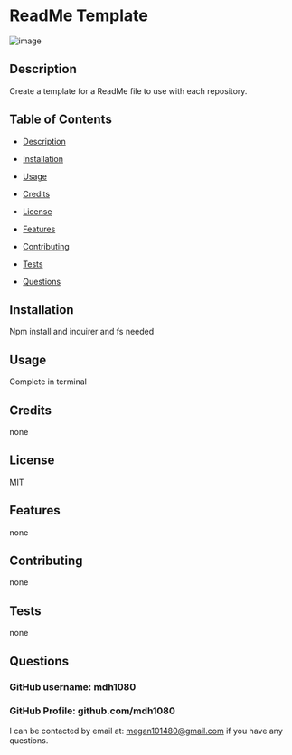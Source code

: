 

# ReadMe Template  

![image](https://img.shields.io/badge/license-MIT-blue)

## Description
Create a template for a ReadMe file to use with each repository. 

## Table of Contents
* [Description](#description)

* [Installation](#installation)

* [Usage](#usage)

* [Credits](#usage)

* [License](#license)

* [Features](#features)

* [Contributing](#contributing)

* [Tests](#tests)

* [Questions](#questions)

## Installation
Npm install and inquirer and fs needed

## Usage 
Complete in terminal

## Credits
none

## License
MIT

## Features
none

## Contributing
none

## Tests
none

## Questions
### GitHub username: mdh1080
### GitHub Profile: github.com/mdh1080
I can be contacted by email at: megan101480@gmail.com if you have any questions. 